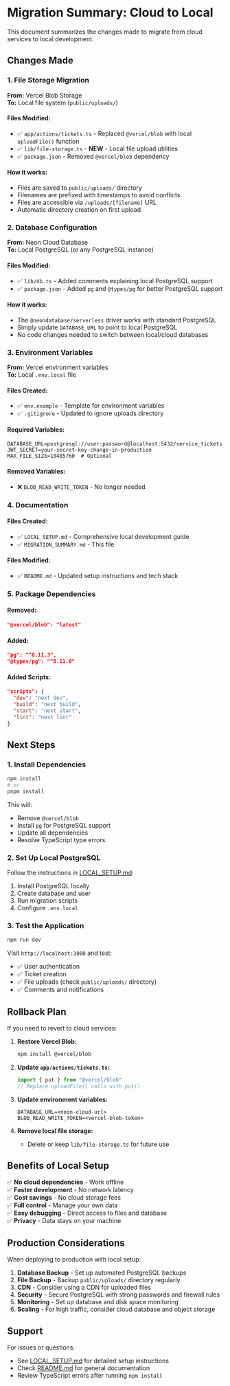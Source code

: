 # Migration Summary: Cloud to Local

This document summarizes the changes made to migrate from cloud services to local development.

## Changes Made

### 1. File Storage Migration
**From:** Vercel Blob Storage  
**To:** Local file system (`public/uploads/`)

#### Files Modified:
- ✅ `app/actions/tickets.ts` - Replaced `@vercel/blob` with local `uploadFile()` function
- ✅ `lib/file-storage.ts` - **NEW** - Local file upload utilities
- ✅ `package.json` - Removed `@vercel/blob` dependency

#### How it works:
- Files are saved to `public/uploads/` directory
- Filenames are prefixed with timestamps to avoid conflicts
- Files are accessible via `/uploads/[filename]` URL
- Automatic directory creation on first upload

### 2. Database Configuration
**From:** Neon Cloud Database  
**To:** Local PostgreSQL (or any PostgreSQL instance)

#### Files Modified:
- ✅ `lib/db.ts` - Added comments explaining local PostgreSQL support
- ✅ `package.json` - Added `pg` and `@types/pg` for better PostgreSQL support

#### How it works:
- The `@neondatabase/serverless` driver works with standard PostgreSQL
- Simply update `DATABASE_URL` to point to local PostgreSQL
- No code changes needed to switch between local/cloud databases

### 3. Environment Variables
**From:** Vercel environment variables  
**To:** Local `.env.local` file

#### Files Created:
- ✅ `env.example` - Template for environment variables
- ✅ `.gitignore` - Updated to ignore uploads directory

#### Required Variables:
```env
DATABASE_URL=postgresql://user:password@localhost:5432/service_tickets
JWT_SECRET=your-secret-key-change-in-production
MAX_FILE_SIZE=10485760  # Optional
```

#### Removed Variables:
- ❌ `BLOB_READ_WRITE_TOKEN` - No longer needed

### 4. Documentation
#### Files Created:
- ✅ `LOCAL_SETUP.md` - Comprehensive local development guide
- ✅ `MIGRATION_SUMMARY.md` - This file

#### Files Modified:
- ✅ `README.md` - Updated setup instructions and tech stack

### 5. Package Dependencies

#### Removed:
```json
"@vercel/blob": "latest"
```

#### Added:
```json
"pg": "^8.11.3",
"@types/pg": "^8.11.0"
```

#### Added Scripts:
```json
"scripts": {
  "dev": "next dev",
  "build": "next build",
  "start": "next start",
  "lint": "next lint"
}
```

## Next Steps

### 1. Install Dependencies
```bash
npm install
# or
pnpm install
```

This will:
- Remove `@vercel/blob`
- Install `pg` for PostgreSQL support
- Update all dependencies
- Resolve TypeScript type errors

### 2. Set Up Local PostgreSQL
Follow the instructions in [LOCAL_SETUP.md](./LOCAL_SETUP.md):
1. Install PostgreSQL locally
2. Create database and user
3. Run migration scripts
4. Configure `.env.local`

### 3. Test the Application
```bash
npm run dev
```

Visit `http://localhost:3000` and test:
- ✅ User authentication
- ✅ Ticket creation
- ✅ File uploads (check `public/uploads/` directory)
- ✅ Comments and notifications

## Rollback Plan

If you need to revert to cloud services:

1. **Restore Vercel Blob:**
   ```bash
   npm install @vercel/blob
   ```

2. **Update `app/actions/tickets.ts`:**
   ```typescript
   import { put } from "@vercel/blob"
   // Replace uploadFile() calls with put()
   ```

3. **Update environment variables:**
   ```env
   DATABASE_URL=<neon-cloud-url>
   BLOB_READ_WRITE_TOKEN=<vercel-blob-token>
   ```

4. **Remove local file storage:**
   - Delete or keep `lib/file-storage.ts` for future use

## Benefits of Local Setup

✅ **No cloud dependencies** - Work offline  
✅ **Faster development** - No network latency  
✅ **Cost savings** - No cloud storage fees  
✅ **Full control** - Manage your own data  
✅ **Easy debugging** - Direct access to files and database  
✅ **Privacy** - Data stays on your machine  

## Production Considerations

When deploying to production with local setup:

1. **Database Backup** - Set up automated PostgreSQL backups
2. **File Backup** - Backup `public/uploads/` directory regularly
3. **CDN** - Consider using a CDN for uploaded files
4. **Security** - Secure PostgreSQL with strong passwords and firewall rules
5. **Monitoring** - Set up database and disk space monitoring
6. **Scaling** - For high traffic, consider cloud database and object storage

## Support

For issues or questions:
- See [LOCAL_SETUP.md](./LOCAL_SETUP.md) for detailed setup instructions
- Check [README.md](./README.md) for general documentation
- Review TypeScript errors after running `npm install`
